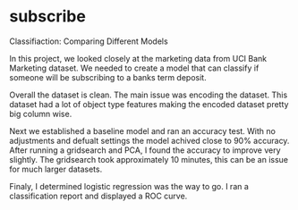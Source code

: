 # subscribe
Classifiaction: Comparing Different Models

In this project, we looked closely at the marketing data from UCI Bank Marketing dataset. We needed to create a model that can classify if someone will be subscribing to a banks term deposit.

Overall the dataset is clean. The main issue was encoding the dataset. This dataset had a lot of object type features making the encoded dataset pretty big column wise. 

Next we established a baseline model and ran an accuracy test. With no adjustments and defualt settings the model achived close to 90% accuracy. After running a gridsearch and PCA, I found the accuracy to improve very slightly. The gridsearch took approximately 10 minutes, this can be an issue for much larger datasets.

Finaly, I determined logistic regression was the way to go. I ran a classification report and displayed a ROC curve.
